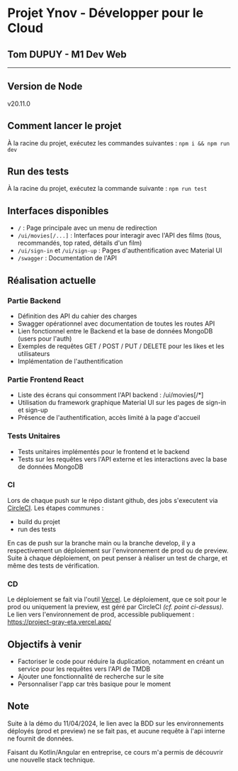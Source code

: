 # Projet Ynov - Développer pour le Cloud
## Tom DUPUY - M1 Dev Web
___

## Version de Node

v20.11.0

## Comment lancer le projet

À la racine du projet, exécutez les commandes suivantes :
```npm i && npm run dev```

## Run des tests

À la racine du projet, exécutez la commande suivante :
```npm run test```

## Interfaces disponibles

- `/` : Page principale avec un menu de redirection
- `/ui/movies[/...]` : Interfaces pour interagir avec l'API des films (tous, recommandés, top rated, détails d'un film)
- `/ui/sign-in` et `/ui/sign-up` : Pages d'authentification avec Material UI
- `/swagger` : Documentation de l'API

## Réalisation actuelle

### Partie Backend

- Définition des API du cahier des charges
- Swagger opérationnel avec documentation de toutes les routes API 
- Lien fonctionnel entre le Backend et la base de données MongoDB (users pour l'auth)
- Exemples de requêtes GET / POST / PUT / DELETE pour les likes et les utilisateurs
- Implémentation de l'authentification

### Partie Frontend React

- Liste des écrans qui consomment l'API backend : /ui/movies[/*]
- Utilisation du framework graphique Material UI sur les pages de sign-in et sign-up
- Présence de l'authentification, accès limité à la page d'accueil

### Tests Unitaires

- Tests unitaires implémentés pour le frontend et le backend
- Tests sur les requêtes vers l'API externe et les interactions avec la base de données MongoDB

### CI
Lors de chaque push sur le répo distant github, des jobs s'executent via [CircleCI](https://app.circleci.com).
Les étapes communes :
- build du projet
- run des tests

En cas de push sur la branche main ou la branche develop, il y a respectivement un déploiement sur l'environnement de prod ou de preview. Suite à chaque déploiement, on peut penser à réaliser un test de charge, et même des tests de vérification.

### CD
Le déploiement se fait via l'outil [Vercel](https://vercel.com/). Le déploiement, que ce soit pour le prod ou uniquement la preview, est géré par CircleCI _(cf. point ci-dessus)_.
Le lien vers l'environnement de prod, accessible publiquement : https://project-gray-eta.vercel.app/


## Objectifs à venir

- Factoriser le code pour réduire la duplication, notamment en créant un service pour les requêtes vers l'API de TMDB
- Ajouter une fonctionnalité de recherche sur le site
- Personnaliser l'app car très basique pour le moment

## Note

Suite à la démo du 11/04/2024, le lien avec la BDD sur les environnements déployés (prod et preview) ne se fait pas, et aucune requête à l'api interne ne fournit de données.

Faisant du Kotlin/Angular en entreprise, ce cours m'a permis de découvrir une nouvelle stack technique.